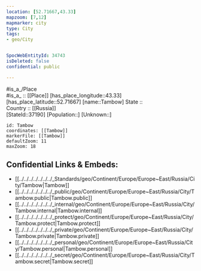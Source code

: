 ```yaml
---
location: [52.71667,43.33] 
mapzoom: [7,12] 
mapmarker: city 
type: City
tags:
- geo/City


SpocWebEntityId: 34743
isDeleted: false
confidential: public

---
```

#is_a_/Place  
#is_a_ :: [[Place]] 
[has_place_longitude::43.33] 
[has_place_latitude::52.71667] 
[name::Tambow] 
State ::  
Country :: [[Russia]]  
[StateId::37190] 
[Population::] 
[Unknown::] 


```leaflet
id: Tambow
coordinates: [[Tambow]] 
markerFile: [[Tambow]] 
defaultZoom: 11 
maxZoom: 18
```


## Confidential Links & Embeds: 
- [[../../../../../../../_Standards/geo/Continent/Europe/Europe~East/Russia/City/Tambow|Tambow]] 
- [[../../../../../../../_public/geo/Continent/Europe/Europe~East/Russia/City/Tambow.public|Tambow.public]] 
- [[../../../../../../../_internal/geo/Continent/Europe/Europe~East/Russia/City/Tambow.internal|Tambow.internal]] 
- [[../../../../../../../_protect/geo/Continent/Europe/Europe~East/Russia/City/Tambow.protect|Tambow.protect]] 
- [[../../../../../../../_private/geo/Continent/Europe/Europe~East/Russia/City/Tambow.private|Tambow.private]] 
- [[../../../../../../../_personal/geo/Continent/Europe/Europe~East/Russia/City/Tambow.personal|Tambow.personal]] 
- [[../../../../../../../_secret/geo/Continent/Europe/Europe~East/Russia/City/Tambow.secret|Tambow.secret]] 
